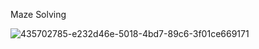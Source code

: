 Maze Solving

![435702785-e232d46e-5018-4bd7-89c6-3f01ce669171](https://github.com/user-attachments/assets/541bd046-0342-48fc-8b3e-2310d4f17ebd)





